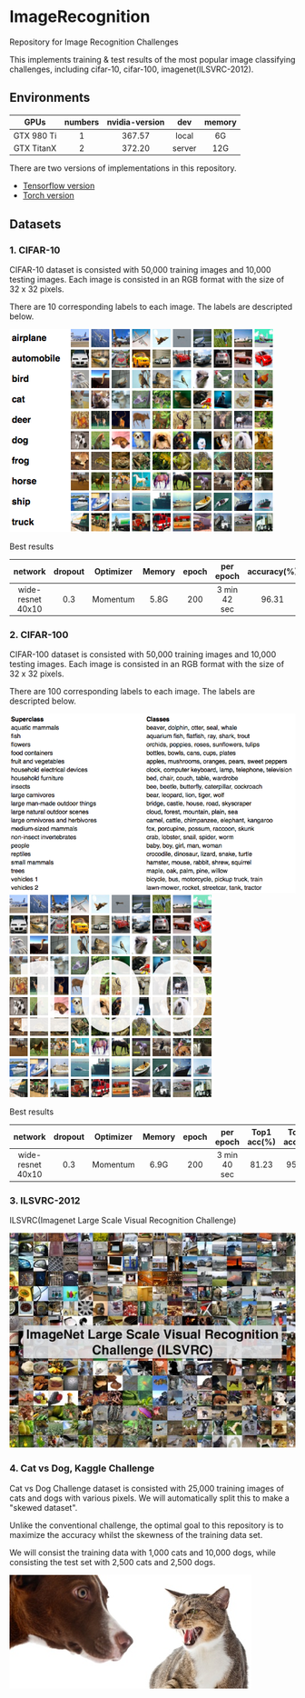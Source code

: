 # ImageRecognition
Repository for Image Recognition Challenges

This implements training & test results of the most popular image classifying challenges, including cifar-10, cifar-100, imagenet(ILSVRC-2012).

## Environments
| GPUs         | numbers | nvidia-version | dev    | memory |
|:------------:|:-------:|:--------------:|:------:|:------:|
| GTX 980 Ti   | 1       | 367.57         | local  |   6G   |
| GTX TitanX   | 2       | 372.20         | server |  12G   |

There are two versions of implementations in this repository.
- [Tensorflow version](Tensorflow/)
- [Torch version](Torch/)

## Datasets

### 1. CIFAR-10
CIFAR-10 dataset is consisted with 50,000 training images and 10,000 testing images.
Each image is consisted in an RGB format with the size of 32 x 32 pixels.

There are 10 corresponding labels to each image.
The labels are descripted below.

![alt tag](GitImage/CIFAR10.png)

Best results

| network           | dropout | Optimizer| Memory | epoch | per epoch    | accuracy(%) |
|:-----------------:|:-------:|----------|:------:|:-----:|:------------:|:-----------:|
| wide-resnet 40x10 |   0.3   | Momentum |  5.8G  | 200   | 3 min 42 sec |    96.31    |

### 2. CIFAR-100
CIFAR-100 dataset is consisted with 50,000 training images and 10,000 testing images.
Each image is consisted in an RGB format with the size of 32 x 32 pixels.

There are 100 corresponding labels to each image.
The labels are descripted below.

![alt tag](GitImage/cifar100.png)
![alt tag](GitImage/cifar100_image.png)

Best results

| network           | dropout | Optimizer| Memory | epoch | per epoch    | Top1 acc(%)| Top5 acc(%) |
|:-----------------:|:-------:|----------|:------:|:-----:|:------------:|:----------:|:-----------:|
| wide-resnet 40x10 |   0.3   | Momentum |  6.9G  | 200   | 3 min 40 sec |    81.23   |    95.47    |

### 3. ILSVRC-2012
ILSVRC(Imagenet Large Scale Visual Recognition Challenge)

![alt tag](GitImage/imagenet.jpg)

### 4. Cat vs Dog, Kaggle Challenge
Cat vs Dog Challenge dataset is consisted with 25,000 training images of cats and dogs with various pixels.
We will automatically split this to make a "skewed dataset".

Unlike the conventional challenge, the optimal goal to this repository is to maximize the accuracy
whilst the skewness of the training data set.

We will consist the training data with 1,000 cats and 10,000 dogs, while consisting the test set with
2,500 cats and 2,500 dogs.

![alt tag](GitImage/catdog.png)
